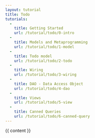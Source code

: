 ```yaml
---
layout: tutorial
title: Todo
tutorials:
  -
    title: Getting Started
    url: /tutorial/todo/0-intro
  -
    title: Models and Metaprogramming
    url: /tutorial/todo/1-model
  -
    title: Todo model
    url: /tutorial/todo/2-todo
  -
    title: Wiring
    url: /tutorial/todo/3-wiring
  -
    title: DAO - Data Access Object
    url: /tutorial/todo/4-dao
  -
    title: Views
    url: /tutorial/todo/5-view
  -
    title: Canned Queries
    url: /tutorial/todo/6-canned-query
---
```

{{ content }}
